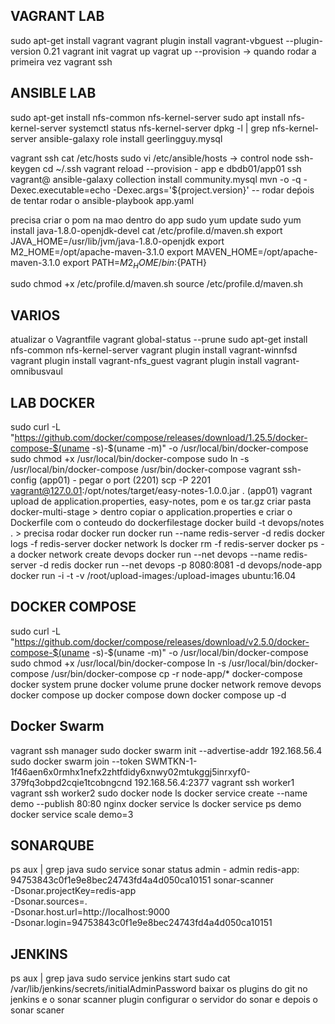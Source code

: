## VAGRANT LAB
sudo apt-get install vagrant
vagrant plugin install vagrant-vbguest --plugin-version 0.21
vagrant init
vagrat up
vagrat up --provision -> quando rodar a primeira vez
vagrant ssh

## ANSIBLE LAB
sudo apt-get install nfs-common nfs-kernel-server
sudo apt install nfs-kernel-server
systemctl status nfs-kernel-server
dpkg -l | grep nfs-kernel-server
ansible-galaxy role install geerlingguy.mysql

vagrant ssh
cat /etc/hosts
sudo vi /etc/ansible/hosts -> control node
ssh-keygen
cd ~/.ssh
vagrant reload --provision - app e dbdb01/app01
ssh vagrant@
ansible-galaxy collection install community.mysql
mvn -o -q -Dexec.executable=echo -Dexec.args='${project.version}' -- rodar deṕois de tentar rodar o ansible-playbook app.yaml

precisa criar o pom na mao dentro do app
sudo yum update
sudo yum install java-1.8.0-openjdk-devel
cat /etc/profile.d/maven.sh
export JAVA_HOME=/usr/lib/jvm/java-1.8.0-openjdk
export M2_HOME=/opt/apache-maven-3.1.0
export MAVEN_HOME=/opt/apache-maven-3.1.0
export PATH=${M2_HOME}/bin:${PATH}

sudo chmod +x /etc/profile.d/maven.sh
source /etc/profile.d/maven.sh


## VARIOS
atualizar o Vagrantfile
vagrant global-status --prune
sudo apt-get install nfs-common nfs-kernel-server
vagrant plugin install vagrant-winnfsd
vagrant plugin install  vagrant-nfs_guest
vagrant plugin install vagrant-omnibusvaul

## LAB DOCKER
sudo curl -L "https://github.com/docker/compose/releases/download/1.25.5/docker-compose-$(uname -s)-$(uname -m)" -o /usr/local/bin/docker-compose
sudo chmod +x /usr/local/bin/docker-compose
sudo ln -s /usr/local/bin/docker-compose /usr/bin/docker-compose
vagrant ssh-config (app01) - pegar o port (2201)
scp -P 2201 vagrant@127.0.01:/opt/notes/target/easy-notes-1.0.0.jar . (app01)
vagrant upload de application.properties, easy-notes, pom e os tar.gz
criar pasta docker-multi-stage > dentro copiar o application.properties e criar o Dockerfile com o conteudo do dockerfilestage
docker build -t devops/notes . > precisa rodar
docker run <imagem>
docker run --name redis-server -d redis
docker logs -f redis-server
docker network ls
docker rm -f redis-server
docker ps -a
docker network create devops
docker run --net devops --name redis-server -d redis
docker run --net devops -p 8080:8081 -d devops/node-app
docker run -i -t -v /root/upload-images:/upload-images ubuntu:16.04

## DOCKER COMPOSE
sudo curl -L "https://github.com/docker/compose/releases/download/v2.5.0/docker-compose-$(uname -s)-$(uname -m)" -o /usr/local/bin/docker-compose
sudo chmod +x /usr/local/bin/docker-compose
ln -s /usr/local/bin/docker-compose /usr/bin/docker-compose
cp -r node-app/* docker-compose
docker system prune
docker volume prune
docker network remove devops
docker compose up
docker compose down
docker compose up -d

## Docker Swarm
vagrant ssh manager
sudo docker swarm init --advertise-addr 192.168.56.4
sudo docker swarm join --token SWMTKN-1-1f46aen6x0rmhx1nefx2zhtfdidy6xnwy02mtukggj5inrxyf0-379fq3obpd2cqie1tcobngcnd 192.168.56.4:2377
vagrant ssh worker1
vagrant ssh worker2
sudo docker node ls
docker service create --name demo --publish 80:80 nginx
docker service ls
docker service ps demo
docker service scale demo=3

## SONARQUBE
ps aux | grep java
sudo service sonar status
admin - admin
redis-app: 94753843c0f1e9e8bec24743fd4a4d050ca10151
sonar-scanner \
  -Dsonar.projectKey=redis-app \
  -Dsonar.sources=. \
  -Dsonar.host.url=http://localhost:9000 \
  -Dsonar.login=94753843c0f1e9e8bec24743fd4a4d050ca10151

## JENKINS
ps aux | grep java
sudo service jenkins start
sudo cat /var/lib/jenkins/secrets/initialAdminPassword
baixar os plugins do git no jenkins e o sonar scanner plugin
configurar o servidor do sonar e depois o sonar scaner
